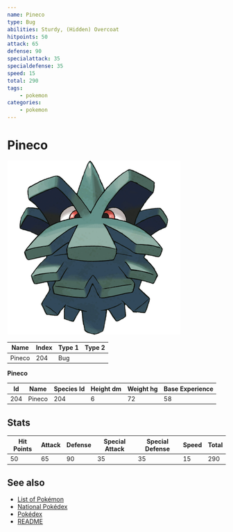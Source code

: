 ```yaml
---
name: Pineco
type: Bug
abilities: Sturdy, (Hidden) Overcoat
hitpoints: 50
attack: 65
defense: 90
specialattack: 35
specialdefense: 35
speed: 15
total: 290
tags:
    - pokemon
categories:
    - pokemon
---
```


# Pineco


![Pineco](images/204.png)

| **Name** | **Index** | **Type 1** | **Type 2** |
|----|----|----|----|
| Pineco | 204 | Bug  |  |

**Pineco** 




| **Id** | **Name** | **Species Id** | **Height dm** | **Weight hg** | **Base Experience** |
|--------|----------|----------------|------------|------------|---------------------|
| 204 | Pineco | 204 | 6 | 72 | 58 |



## Stats

| **Hit Points** | **Attack** | **Defense** | **Special Attack** | **Special Defense** | **Speed** | **Total** |
|----------------|------------|-------------|--------------------|---------------------|-----------|-----------|
| 50 | 65 | 90 | 35 | 35 | 15 | 290 |

## See also

- [List of Pokémon](../pokemon.md)
- [National Pokédex](../national_pokedex.md)
- [Pokédex](../pokedex.md)
- [README](../README.md)
